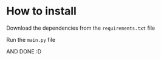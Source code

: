 # How to install
   Download the dependencies from the `requirements.txt` file

   Run the `main.py` file

   AND DONE :D